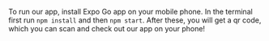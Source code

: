 To run our app, install Expo Go app on your mobile phone. 
In the terminal first run ```npm install``` and then ```npm start```. After these, you will get a qr code, which you can scan and check out our app on your phone!
